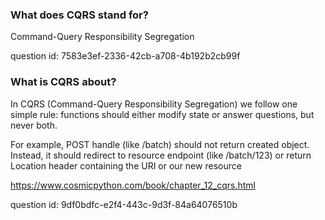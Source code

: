 ### What does CQRS stand for?

Command-Query Responsibility Segregation

question id: 7583e3ef-2336-42cb-a708-4b192b2cb99f


### What is CQRS about?

In CQRS (Command-Query Responsibility Segregation) we follow one simple rule: functions should either modify state or answer questions, but never both. 

For example, POST handle (like /batch) should not return created object. Instead, it should redirect to resource 
endpoint (like /batch/123) or return Location header containing the URI or our new resource

https://www.cosmicpython.com/book/chapter_12_cqrs.html

question id: 9df0bdfc-e2f4-443c-9d3f-84a64076510b